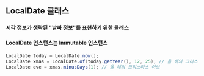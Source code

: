 ## LocalDate 클래스

#### 시각 정보가 생략된 "날짜 정보"를 표현하기 위한 클래스

#### LocalDate 인스턴스는 Immutable 인스턴스

```java
LocalDate today = LocalDate.now();
LocalDate xmas = LocalDate.of(today.getYear(), 12, 25); // 올 해의 크리스마스
LocalDate eve = xmas.minusDays(1); // 올 해의 크리스마스 이브
```